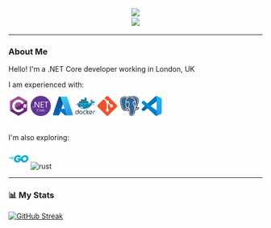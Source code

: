 <div id="header" align="center">
  <img src="https://media.giphy.com/media/cyBjN2W4SQGFT4SscZ/giphy.gif" width="100"/>

  <div id="badges" align="centre">
    <a href="https://www.linkedin.com/in/dixon-mark/">
      <img src="https://img.shields.io/badge/LinkedIn-blue?logo=linkedin" />
    </a>
  </div>
</div>

---

### About Me

Hello! I'm a .NET Core developer working in London, UK

I am experienced with:
<div>
  <img src="https://github.com/devicons/devicon/blob/master/icons/csharp/csharp-original.svg" title="c-sharp" al="c-sharp" width="40" height="40" />
  <img src="https://github.com/devicons/devicon/blob/master/icons/dotnetcore/dotnetcore-original.svg" title="dotnet" al="dotnet" width="40" height="40" />
  <img src="https://github.com/devicons/devicon/blob/master/icons/azure/azure-original.svg" title="azure" al="azure" width="40" height="40" />
  <img src="https://github.com/devicons/devicon/blob/master/icons/docker/docker-original-wordmark.svg" title="docker" al="docker" width="40" height="40" />
  <img src="https://github.com/devicons/devicon/blob/master/icons/git/git-original.svg" title="git" al="git" width="40" height="40" />
  <img src="https://github.com/devicons/devicon/blob/master/icons/postgresql/postgresql-original.svg" title="postgres" al="postgres" width="40" height="40" />
  <img src="https://github.com/devicons/devicon/blob/master/icons/vscode/vscode-original.svg" title="vs-code" al="vs-code" width="40" height="40" />
</div>

<br />

I'm also exploring:
<div>
  <img src="https://github.com/devicons/devicon/blob/master/icons/go/go-original-wordmark.svg" title="go" alt="go" width="40" height="40" />
  <img src="https://www.rust-lang.org/logos/rust-logo-256x256.png" title="rust" alt="rust" width="40" height="40" />
</div>

---

### :bar_chart: My Stats
[![GitHub Streak](https://github-readme-streak-stats.herokuapp.com?user=ForeverThinking&theme=dark&date_format=j%20M%5B%20Y%5D)](https://git.io/streak-stats)

<!--
**ForeverThinking/ForeverThinking** is a ✨ _special_ ✨ repository because its `README.md` (this file) appears on your GitHub profile.

Here are some ideas to get you started:

- 🔭 I’m currently working on ...
- 🌱 I’m currently learning ...
- 👯 I’m looking to collaborate on ...
- 🤔 I’m looking for help with ...
- 💬 Ask me about ...
- 📫 How to reach me: ...
- 😄 Pronouns: ...
- ⚡ Fun fact: ...
-->
